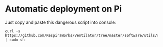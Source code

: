 # Automatic deployment on Pi

Just copy and paste this dangerous script into console:

```
curl -s https://github.com/RespiraWorks/Ventilator/tree/master/software/utils/rpi_config/bootsrtap.sh | sudo sh
```
